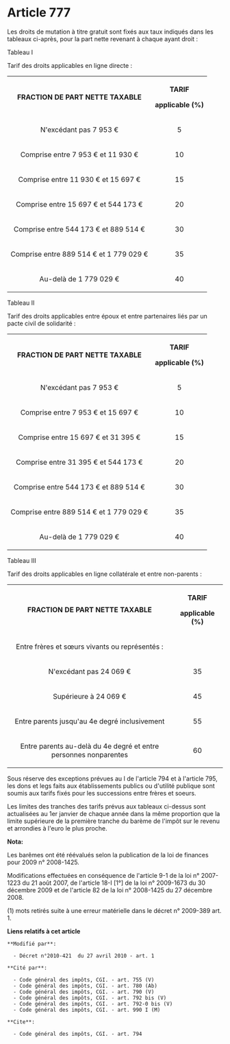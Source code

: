 # Article 777

Les droits de mutation à titre gratuit sont fixés aux taux indiqués dans les tableaux ci-après, pour la part nette revenant à
chaque ayant droit : 

Tableau I

Tarif des droits applicables en ligne directe :

<table>
  <tbody>
    <tr>
      <th>FRACTION DE PART NETTE TAXABLE 

</th>
      <th>

TARIF 

applicable (%) 

</th>
    </tr>
    <tr>
      <td align="center">

N'excédant pas 7 953 € 

</td>
      <td align="center">

5 

</td>
    </tr>
    <tr>
      <td align="center">

Comprise entre 7 953 € et 11 930 € 

</td>
      <td align="center">

10 

</td>
    </tr>
    <tr>
      <td align="center">

Comprise entre 11 930 € et 15 697 € 

</td>
      <td align="center">

15 

</td>
    </tr>
    <tr>
      <td align="center">

Comprise entre 15 697 € et 544 173 € 

</td>
      <td align="center">

20 

</td>
    </tr>
    <tr>
      <td align="center">

Comprise entre 544 173 € et 889 514 € 

</td>
      <td align="center">

30 

</td>
    </tr>
    <tr>
      <td align="center">

Comprise entre 889 514 € et 1 779 029 € 

</td>
      <td align="center">

35 

</td>
    </tr>
    <tr>
      <td align="center">

Au-delà de 1 779 029 € 

</td>
      <td align="center">

40 

</td>
    </tr>
  </tbody>
</table>

Tableau II

Tarif des droits applicables entre époux et entre partenaires liés par un pacte civil de solidarité :

<table>
  <tbody>
    <tr>
      <th>FRACTION DE PART NETTE TAXABLE 

</th>
      <th>

TARIF 

applicable (%) 

</th>
    </tr>
    <tr>
      <td align="center">

N'excédant pas 7 953 € 

</td>
      <td align="center">

5 

</td>
    </tr>
    <tr>
      <td align="center">

Comprise entre 7 953 € et 15 697 € 

</td>
      <td align="center">

10 

</td>
    </tr>
    <tr>
      <td align="center">

Comprise entre 15 697 € et 31 395 € 

</td>
      <td align="center">

15 

</td>
    </tr>
    <tr>
      <td align="center">

Comprise entre 31 395 € et 544 173 € 

</td>
      <td align="center">

20 

</td>
    </tr>
    <tr>
      <td align="center">

Comprise entre 544 173 € et 889 514 € 

</td>
      <td align="center">

30 

</td>
    </tr>
    <tr>
      <td align="center">

Comprise entre 889 514 € et 1 779 029 € 

</td>
      <td align="center">

35 

</td>
    </tr>
    <tr>
      <td align="center">

Au-delà de 1 779 029 € 

</td>
      <td align="center">

40 

</td>
    </tr>
  </tbody>
</table>

Tableau III

Tarif des droits applicables en ligne collatérale et entre non-parents :

<table>
  <tbody>
    <tr>
      <th>FRACTION DE PART NETTE TAXABLE 

</th>
      <th>

TARIF 

applicable (%) 

</th>
    </tr>
    <tr>
      <td align="center">

Entre frères et sœurs vivants ou représentés : 

</td>
      <td align="center">

</td>
    </tr>
    <tr>
      <td align="center">

N'excédant pas 24 069 € 

</td>
      <td align="center">

35 

</td>
    </tr>
    <tr>
      <td align="center">

Supérieure à 24 069 € 

</td>
      <td align="center">

45 

</td>
    </tr>
    <tr>
      <td align="center">

Entre parents jusqu'au 4e degré inclusivement 

</td>
      <td align="center">

55 

</td>
    </tr>
    <tr>
      <td align="center">

Entre parents au-delà du 4e degré et entre personnes nonparentes 

</td>
      <td align="center">

60 

</td>
    </tr>
  </tbody>
</table>

Sous réserve des exceptions prévues au I de l'article 794 et à l'article 795, les dons et legs faits aux établissements
publics ou d'utilité publique sont soumis aux tarifs fixés pour les successions entre frères et soeurs. 

Les limites des tranches des tarifs prévus aux tableaux ci-dessus sont actualisées au 1er janvier de chaque année dans la
même proportion que la limite supérieure de la première tranche du barème de l'impôt sur le revenu et arrondies à l'euro le
plus proche.

**Nota:**

Les barêmes ont été réévalués selon la publication de la loi de finances pour 2009 n° 2008-1425.

Modifications effectuées en conséquence de l'article 9-1 de la loi n° 2007-1223 du 21 août 2007, de l'article 18-I [1°] de la
loi n° 2009-1673 du 30 décembre 2009 et de l'article 82 de la loi n° 2008-1425 du 27 décembre 2008.

(1) mots retirés suite à une erreur matérielle dans le décret n° 2009-389 art. 1.

**Liens relatifs à cet article**

	**Modifié par**:

	  - Décret n°2010-421  du 27 avril 2010 - art. 1

	**Cité par**:

	  - Code général des impôts, CGI. - art. 755 (V)
	  - Code général des impôts, CGI. - art. 780 (Ab)
	  - Code général des impôts, CGI. - art. 790 (V)
	  - Code général des impôts, CGI. - art. 792 bis (V)
	  - Code général des impôts, CGI. - art. 792-0 bis (V)
	  - Code général des impôts, CGI. - art. 990 I (M)

	**Cite**:

	  - Code général des impôts, CGI. - art. 794
